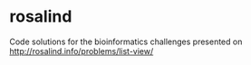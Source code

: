 # rosalind
Code solutions for the bioinformatics challenges presented on http://rosalind.info/problems/list-view/